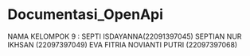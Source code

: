 # Documentasi_OpenApi
NAMA KELOMPOK 9 : SEPTI ISDAYANNA(22091397045) SEPTIAN NUR IKHSAN (22097397049) EVA FITRIA NOVIANTI PUTRI (22097397068)
